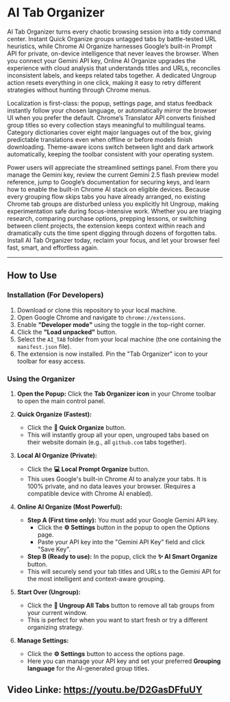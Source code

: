 # AI Tab Organizer

AI Tab Organizer turns every chaotic browsing session into a tidy command center. Instant Quick Organize groups untagged tabs by battle-tested URL heuristics, while Chrome AI Organize harnesses Google’s built-in Prompt API for private, on-device intelligence that never leaves the browser. When you connect your Gemini API key, Online AI Organize upgrades the experience with cloud analysis that understands titles and URLs, reconciles inconsistent labels, and keeps related tabs together. A dedicated Ungroup action resets everything in one click, making it easy to retry different strategies without hunting through Chrome menus.

Localization is first-class: the popup, settings page, and status feedback instantly follow your chosen language, or automatically mirror the browser UI when you prefer the default. Chrome’s Translator API converts finished group titles so every collection stays meaningful to multilingual teams. Category dictionaries cover eight major languages out of the box, giving predictable translations even when offline or before models finish downloading. Theme-aware icons switch between light and dark artwork automatically, keeping the toolbar consistent with your operating system.

Power users will appreciate the streamlined settings panel. From there you manage the Gemini key, review the current Gemini 2.5 flash preview model reference, jump to Google’s documentation for securing keys, and learn how to enable the built-in Chrome AI stack on eligible devices. Because every grouping flow skips tabs you have already arranged, no existing Chrome tab groups are disturbed unless you explicitly hit Ungroup, making experimentation safe during focus-intensive work. Whether you are triaging research, comparing purchase options, prepping lessons, or switching between client projects, the extension keeps context within reach and dramatically cuts the time spent digging through dozens of forgotten tabs. Install AI Tab Organizer today, reclaim your focus, and let your browser feel fast, smart, and effortless again.

---

## How to Use

### Installation (For Developers)

1.  Download or clone this repository to your local machine.
2.  Open Google Chrome and navigate to `chrome://extensions`.
3.  Enable **"Developer mode"** using the toggle in the top-right corner.
4.  Click the **"Load unpacked"** button.
5.  Select the `AI_TAB` folder from your local machine (the one containing the `manifest.json` file).
6.  The extension is now installed. Pin the "Tab Organizer" icon to your toolbar for easy access.

### Using the Organizer

1.  **Open the Popup:** Click the **Tab Organizer icon** in your Chrome toolbar to open the main control panel.

2.  **Quick Organize (Fastest):**
    * Click the **🚀 Quick Organize** button.
    * This will instantly group all your open, ungrouped tabs based on their website domain (e.g., all `github.com` tabs together).

3.  **Local AI Organize (Private):**
    * Click the **💻 Local Prompt Organize** button.
    * This uses Google's built-in Chrome AI to analyze your tabs. It is 100% private, and no data leaves your browser. (Requires a compatible device with Chrome AI enabled).

4.  **Online AI Organize (Most Powerful):**
    * **Step A (First time only):** You must add your Google Gemini API key.
        * Click the **⚙️ Settings** button in the popup to open the Options page.
        * Paste your API key into the "Gemini API Key" field and click "Save Key".
    * **Step B (Ready to use):** In the popup, click the **✨ AI Smart Organize** button.
    * This will securely send your tab titles and URLs to the Gemini API for the most intelligent and context-aware grouping.

5.  **Start Over (Ungroup):**
    * Click the **🔄 Ungroup All Tabs** button to remove all tab groups from your current window.
    * This is perfect for when you want to start fresh or try a different organizing strategy.

6.  **Manage Settings:**
    * Click the **⚙️ Settings** button to access the options page.
    * Here you can manage your API key and set your preferred **Grouping language** for the AI-generated group titles.


## Video Linke: https://youtu.be/D2GasDFfuUY
